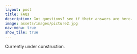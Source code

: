 ```yaml
---
layout: post
title: FAQs
description: Got questions? see if their answers are here.
image: assets/images/picture2.jpg
nav-menu: true
show_tile: true
---
```


Currently under construction.